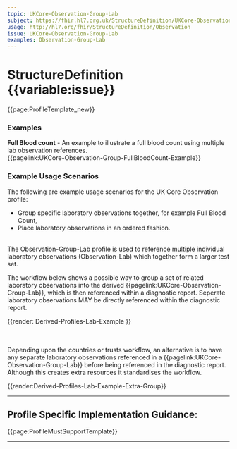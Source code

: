 ```yaml
---
topic: UKCore-Observation-Group-Lab
subject: https://fhir.hl7.org.uk/StructureDefinition/UKCore-Observation-Group-Lab
usage: http://hl7.org/fhir/StructureDefinition/Observation
issue: UKCore-Observation-Group-Lab
examples: Observation-Group-Lab
---
```


# StructureDefinition {{variable:issue}}

<nocheck>
{{page:ProfileTemplate_new}}

<div id="Examples" class="tabcontent">
  <h3>Examples</h3>
<b>Full Blood count</b> - An example to illustrate a full blood count using multiple lab observation references.<br/>
{{pagelink:UKCore-Observation-Group-FullBloodCount-Example}}
</div>
</nocheck>


<div id="ProfileGuidance">

### Example Usage Scenarios ###

The following are example usage scenarios for the UK Core Observation profile:

- Group specific laboratory observations together, for example Full Blood Count,
- Place laboratory observations in an ordered fashion.

<br>
The Observation-Group-Lab profile is used to reference multiple individual laboratory observations (Observation-Lab) which together form a larger test set.

The workflow below shows a possible way to group a set of related laboratory observations into the derived {{pagelink:UKCore-Observation-Group-Lab}}, which is then referenced within a diagnostic report. Seperate laboratory observations MAY be directly referenced within the diagnostic report.
<br>

<div id="renderParent" title="Dervied Lab profile structure">
{{render: Derived-Profiles-Lab-Example }}
</div>

<br><br>
Depending upon the countries or trusts workflow, an alternative is to have any separate laboratory observations referenced in a {{pagelink:UKCore-Observation-Group-Lab}} before being referenced in the diagnostic report. Although this creates extra resources it standardises the workflow. 

<div id="renderParent" title="Dervied Lab profile alternative structure">
{{render:Derived-Profiles-Lab-Example-Extra-Group}}
</div>


<hr class="thickline">

## Profile Specific Implementation Guidance: ##

{{page:ProfileMustSupportTemplate}}

</div>

---
